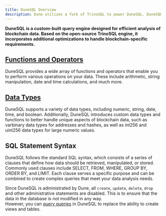 ```yaml
---
title: DuneSQL Overview
description: Dune utilizes a fork of TrinoSQL to power DuneSQL. DuneSQL is a custom built query engine that is optimized for blockchain data.
---
```


**DuneSQL is a custom-built query engine designed for efficient analysis of blockchain data. Based on the open-source TrinoSQL engine, it incorporates additional optimizations to handle blockchain-specific requirements.**

## [Functions and Operators](Functions-and-operators/index.md)

DuneSQL provides a wide array of functions and operators that enable you to perform various operations on your data. These include arithmetic, string manipulation, date and time calculations, and much more.

## [Data Types](datatypes.md)

DuneSQL supports a variety of data types, including numeric, string, date, time, and boolean. Additionally, DuneSQL introduces custom data types and functions to better handle unique aspects of blockchain data, such as varbinary data types for addresses and hashes, as well as int256 and uint256 data types for large numeric values.

## SQL Statement Syntax 

DuneSQL follows the standard SQL syntax, which consists of a series of clauses that define how data should be retrieved, manipulated, or stored. Commonly used clauses include SELECT, FROM, WHERE, GROUP BY, ORDER BY, and LIMIT. Each clause serves a specific purpose and can be combined to create complex queries that meet your data analysis needs.

Since DuneSQL is administrated by Dune, all `create`, `update`, `delete`, `drop` and other administrative statements are disabled. This is to ensure that the data in the database is not modified in any way.  
However, you can [query queries](../query-a-query.md) in DuneSQL to replace the ability to create views and tables.
